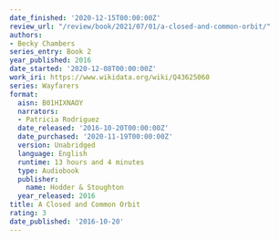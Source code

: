```yaml
---
date_finished: '2020-12-15T00:00:00Z'
review_url: "/review/book/2021/07/01/a-closed-and-common-orbit/"
authors:
- Becky Chambers
series_entry: Book 2
year_published: 2016
date_started: '2020-12-08T00:00:00Z'
work_iri: https://www.wikidata.org/wiki/Q43625060
series: Wayfarers
format:
  aisn: B01HIXNAOY
  narrators:
  - Patricia Rodriguez
  date_released: '2016-10-20T00:00:00Z'
  date_purchased: '2020-11-19T00:00:00Z'
  version: Unabridged
  language: English
  runtime: 13 hours and 4 minutes
  type: Audiobook
  publisher:
    name: Hodder & Stoughton
  year_released: 2016
title: A Closed and Common Orbit
rating: 3
date_published: '2016-10-20'
---
```


